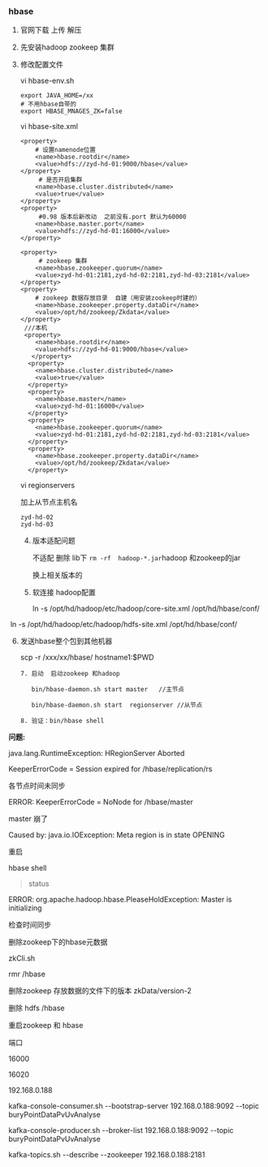 ### hbase

1. 官网下载 上传 解压

2. 先安装hadoop zookeep 集群

3. 修改配置文件

   vi hbase-env.sh

   ```
   export JAVA_HOME=/xx
   # 不用hbase自带的
   export HBASE_MNAGES_ZK=false
   ```

   vi hbase-site.xml

   ```
   <property>
       # 设置namenode位置
       <name>hbase.rootdir</name>
       <value>hdfs://zyd-hd-01:9000/hbase</value>
   </property>
        # 是否开启集群
       <name>hbase.cluster.distributed</name>
       <value>true</value>
   </property>
   <property>
        #0.98 版本后新改动  之前没有.port 默认为60000
       <name>hbase.master.port</name>
       <value>hdfs://zyd-hd-01:16000</value>
   </property>
   
   <property>
        # zookeep 集群
       <name>hbase.zookeeper.quorum</name>
       <value>zyd-hd-01:2181,zyd-hd-02:2181,zyd-hd-03:2181</value>
   </property>
   <property>
       # zookeep 数据存放目录  自建（用安装zookeep时建的）
       <name>hbase.zookeeper.property.dataDir</name>
       <value>/opt/hd/zookeep/Zkdata</value>
   </property>
    ///本机
    <property>
       <name>hbase.rootdir</name>
       <value>hdfs://zyd-hd-01:9000/hbase</value>
      </property>
     <property>
       <name>hbase.cluster.distributed</name>
       <value>true</value>
     </property>
     <property>
       <name>hbase.master</name>
       <value>zyd-hd-01:16000</value>
     </property>
     <property>
       <name>hbase.zookeeper.quorum</name>
       <value>zyd-hd-01:2181,zyd-hd-02:2181,zyd-hd-03:2181</value>
     </property>
     <property>
       <name>hbase.zookeeper.property.dataDir</name>
       <value>/opt/hd/zookeep/Zkdata</value>
     </property>
   
   ```

    vi regionservers 

   加上从节点主机名

   ```
   zyd-hd-02
   zyd-hd-03
   ```

   4. 版本适配问题

       不适配 删除 lib下 `rm -rf  hadoop-*.jar`hadoop 和zookeep的jar 

       换上相关版本的

   5. 软连接 hadoop配置 

      ln -s /opt/hd/hadoop/etc/hadoop/core-site.xml /opt/hd/hbase/conf/

​              ln -s /opt/hd/hadoop/etc/hadoop/hdfs-site.xml /opt/hd/hbase/conf/

   6. 发送hbase整个包到其他机器

      scp -r /xxx/xx/hbase/ hostname1:$PWD

          7. 启动  启动zookeep 和hadoop
            
             bin/hbase-daemon.sh start master   //主节点
            
             bin/hbase-daemon.sh start  regionserver //从节点
            
          8. 验证：bin/hbase shell

**问题:**

java.lang.RuntimeException: HRegionServer Aborted 

KeeperErrorCode = Session expired for /hbase/replication/rs

各节点时间未同步



ERROR: KeeperErrorCode = NoNode for /hbase/master

master 崩了

Caused by: java.io.IOException: Meta region is in state OPENING

重启



hbase shell

> status

ERROR: org.apache.hadoop.hbase.PleaseHoldException: Master is initializing

检查时间同步

删除zookeep下的hbase元数据

zkCli.sh 

rmr /hbase

删除zookeep 存放数据的文件下的版本  zkData/version-2

删除 hdfs   /hbase

重启zookeep 和 hbase

端口

16000

16020

192.168.0.188

kafka-console-consumer.sh --bootstrap-server 192.168.0.188:9092 --topic buryPointDataPvUvAnalyse

kafka-console-producer.sh --broker-list 192.168.0.188:9092 --topic buryPointDataPvUvAnalyse



kafka-topics.sh --describe --zookeeper 192.168.0.188:2181
